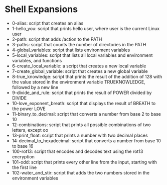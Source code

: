 # Shell Expansions
* 0-alias: script that creates an alias
* 1-hello_you: script that prints hello user, where user is the current Linux user
* 2-path: script that adds /action to the PATH
* 3-paths: script that counts the number of directories in the PATH
* 4-global_variables: script that lists environment variables
* 5-local_variables: script that lists all local variables and environment variables, and functions
* 6-create_local_variable: a script that creates a new local variable
* 7-create_global_variable: script that creates a new global variable
* 8-true_knowledge: script that prints the result of the addition of 128 with the value stored in the environment variable TRUEKNOWLEDGE, followed by a new line
* 9-divide_and_rule: script that prints the result of POWER divided by DIVIDE
* 10-love_exponent_breath: script that displays the result of BREATH to the power LOVE
* 11-binary_to_decimal: script that converts a number from base 2 to base 10
* 12-combinations: script that prints all possible combinations of two letters, except oo
* 13-print_float: script that prints a number with two decimal places
* 14-decimal_to_hexadecimal: script that converts a number from base 10 to base 16
* 100-rot13: script that encodes and decodes text using the rot13 encryption
* 101-odd: script that prints every other line from the input, starting with the first line
* 102-water_and_stir: script that adds the two numbers stored in the environment variables
